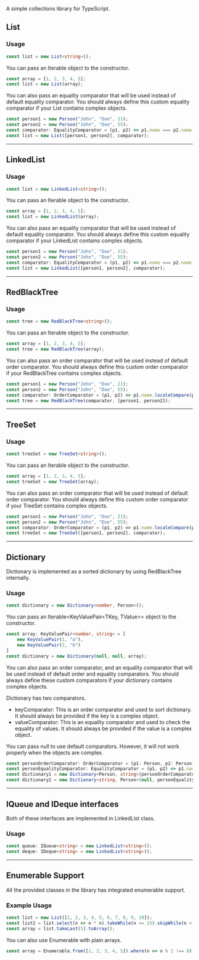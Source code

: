 A simple collections library for TypeScript.

## List
### Usage

```typescript
const list = new List<string>();
```

You can pass an Iterable object to the constructor.

````typescript
const array = [1, 2, 3, 4, 5];
const list = new List(array);
````

You can also pass an equality comparator that will be used instead of default equality comparator.
You should always define this custom equality comparator if your List contains complex objects.

````typescript
const person1 = new Person("John", "Doe", 21);
const person2 = new Person("John", "Doe", 55);
const comparator: EqualityComparator = (p1, p2) => p1.name === p2.name && p1.surname == p2.surname && p1.age == p2.age;
const list = new List([person1, person2], comparator);
````
---

## LinkedList
### Usage

```typescript
const list = new LinkedList<string>();
```

You can pass an Iterable object to the constructor.

````typescript
const array = [1, 2, 3, 4, 5];
const list = new LinkedList(array);
````

You can also pass an equality comparator that will be used instead of default equality comparator.
You should always define this custom equality comparator if your LinkedList contains complex objects.

````typescript
const person1 = new Person("John", "Doe", 21);
const person2 = new Person("John", "Doe", 55);
const comparator: EqualityComparator = (p1, p2) => p1.name === p2.name && p1.surname == p2.surname && p1.age == p2.age;
const list = new LinkedList([person1, person2], comparator);
````
---

## RedBlackTree
### Usage

```typescript
const tree = new RedBlackTree<string>();
```

You can pass an Iterable object to the constructor.

````typescript
const array = [1, 2, 3, 4, 5];
const tree = new RedBlackTree(array);
````

You can also pass an order comparator that will be used instead of default order comparator.
You should always define this custom order comparator if your RedBlackTree contains complex objects.

````typescript
const person1 = new Person("John", "Doe", 21);
const person2 = new Person("John", "Doe", 55);
const comparator: OrderComparator = (p1, p2) => p1.name.localeCompare(p2.name);
const tree = new RedBlackTree(comparator, [person1, person2]);
````
---

## TreeSet
### Usage

```typescript
const treeSet = new TreeSet<string>();
```

You can pass an Iterable object to the constructor.

````typescript
const array = [1, 2, 3, 4, 5];
const treeSet = new TreeSet(array);
````

You can also pass an order comparator that will be used instead of default order comparator.
You should always define this custom order comparator if your TreeSet contains complex objects.

````typescript
const person1 = new Person("John", "Doe", 21);
const person2 = new Person("John", "Doe", 55);
const comparator: OrderComparator = (p1, p2) => p1.name.localeCompare(p2.name);
const treeSet = new TreeSet([person1, person2], comparator);
````
---

## Dictionary

Dictionary is implemented as a sorted dictionary by using RedBlackTree internally.

### Usage

````typescript
const dictionary = new Dictionary<number, Person>();
````

You can pass an Iterable<KeyValuePair<TKey, TValue>> object to the constructor.

````typescript
const array: KeyValuePair<number, string> = [
    new KeyValuePair(1, "a"),
    new KeyValuePair(2, "b")
]
const dictionary = new Dictionary(null, null, array);
````

You can also pass an order comparator, and an equality comparator that will be used instead of default order and equality comparators.
You should always define these custom comparators if your dictionary contains complex objects.

Dictionary has two comparators.
- keyComparator: This is an order comparator and used to sort dictionary. It should always be provided if the key is a complex object.
- valueComparator: This is an equality comparator and used to check the equality of values. It should always be provided if the value is a complex object.

You can pass null to use default comparators. However, it will not work properly when the objects are complex.

````typescript
const personOrderComparator: OrderComparator = (p1: Person, p2: Person) => p1.name.localeCompare(p2.name);
const personEqualityComparator: EqualityComparator = (p1, p2) => p1.name === p2.name && p1.surname == p2.surname && p1.age == p2.age;
const dictionary1 = new Dictionary<Person, string>(personOrderComparator);
const dictionary2 = new Dictionary<string, Person>(null, personEqualityComparator);
````

---

## IQueue and IDeque interfaces
Both of these interfaces are implemented in LinkedList class.

### Usage
````typescript
const queue: IQueue<string> = new LinkedList<string>();
const deque: IDeque<string> = new LinkedList<string>();
````

---

## Enumerable Support
All the provided classes in the library has integrated enumerable support.

### Example Usage

````typescript
const list = new List([1, 2, 3, 4, 5, 6, 7, 8, 9, 10]);
const list2 = list.select(n => n * n).takeWhile(n <= 25).skipWhile(n < 10).orderByDescending(n => n).toList();
const array = list.takeLast(5).toArray();
````

You can also use Enumerable with plain arrays.

````typescript
const array = Enumerable.from([1, 2, 3, 4, 5]).where(n => n % 2 !== 0).toArray();
````

